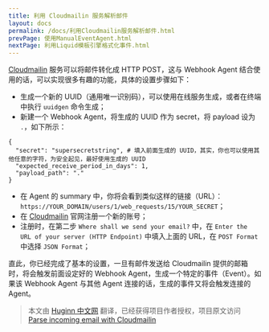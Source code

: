 ```yaml
---
title: 利用 Cloudmailin 服务解析邮件
layout: docs
permalink: /docs/利用Cloudmailin服务解析邮件.html
prevPage: 使用ManualEventAgent.html
nextPage: 利用Liquid模板引擎格式化事件.html
---
```


[Cloudmailin](https://www.cloudmailin.com/) 服务可以将邮件转化成 HTTP POST，这与 Webhook Agent 结合使用的话，可以实现很多有趣的功能，具体的设置步骤如下：

* 生成一个新的 UUID（通用唯一识别码），可以使用在线服务生成，或者在终端中执行 `uuidgen` 命令生成；
* 新建一个 Webhook Agent，将生成的 UUID 作为 secret，将 payload 设为 `.`，如下所示：

```
{
  "secret": "supersecretstring", # 填入前面生成的 UUID，其实，你也可以使用其他任意的字符，为安全起见，最好使用生成的 UUID
  "expected_receive_period_in_days": 1,
  "payload_path": "."
}
```

* 在 Agent 的 summary 中，你将会看到类似这样的链接（URL）：`https://YOUR_DOMAIN/users/1/web_requests/15/YOUR_SECRET`；
* 在 [Cloudmailin](https://www.cloudmailin.com/) 官网注册一个新的账号；
* 注册时，在第二步 `Where shall we send your email?` 中，在 `Enter the URL of your server (HTTP Endpoint)` 中填入上面的 URL，在 `POST Format` 中选择 `JSON Format`；

直此，你已经完成了基本的设置，一旦有邮件发送给 Cloudmailin 提供的邮箱时，将会触发前面设定好的 Webhook Agent，生成一个特定的事件（Event）。如果该 Webhook Agent 与其他 Agent 连接的话，生成的事件又将会触发连接的 Agent。

> 本文由 [Huginn 中文网](http://huginn.cn) 翻译，已经获得项目作者授权，项目原文访问 [Parse incoming email with Cloudmailin](https://github.com/cantino/huginn/wiki/Parse-incoming-email-with-Cloudmailin)

